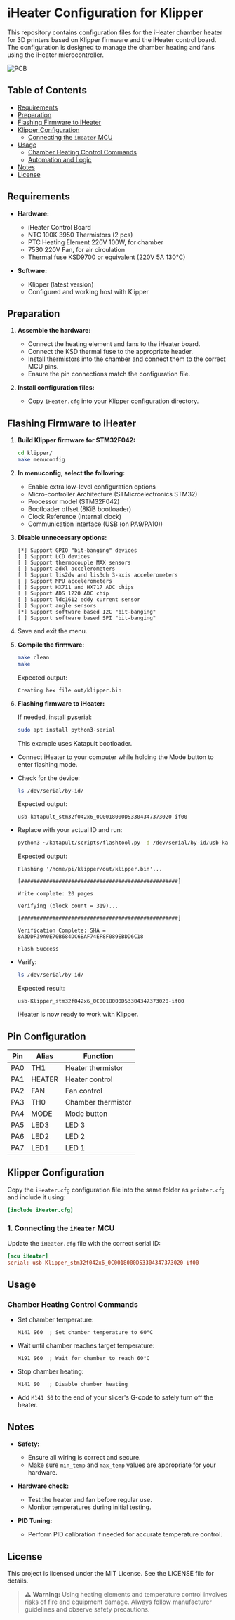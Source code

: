 # iHeater Configuration for Klipper

This repository contains configuration files for the iHeater chamber heater for 3D printers based on Klipper firmware and the iHeater control board. The configuration is designed to manage the chamber heating and fans using the iHeater microcontroller.

![PCB](img/PCB_r2.png)

## Table of Contents

- [Requirements](#requirements)
- [Preparation](#preparation)
- [Flashing Firmware to iHeater](#flashing-firmware-to-iheater)
- [Klipper Configuration](#klipper-configuration)
  - [Connecting the `iHeater` MCU](#1-connecting-the-iheater-mcu)
- [Usage](#usage)
  - [Chamber Heating Control Commands](#chamber-heating-control-commands)
  - [Automation and Logic](#automation-and-logic)
- [Notes](#notes)
- [License](#license)

## Requirements

- **Hardware:**
  - iHeater Control Board
  - NTC 100K 3950 Thermistors (2 pcs)
  - PTC Heating Element 220V 100W, for chamber
  - 7530 220V Fan, for air circulation
  - Thermal fuse KSD9700 or equivalent (220V 5A 130°C)

- **Software:**
  - Klipper (latest version)
  - Configured and working host with Klipper

## Preparation

1. **Assemble the hardware:**
   - Connect the heating element and fans to the iHeater board.
   - Connect the KSD thermal fuse to the appropriate header.
   - Install thermistors into the chamber and connect them to the correct MCU pins.
   - Ensure the pin connections match the configuration file.

2. **Install configuration files:**
   - Copy `iHeater.cfg` into your Klipper configuration directory.

## Flashing Firmware to iHeater

1. **Build Klipper firmware for STM32F042:**

    ```sh
    cd klipper/
    make menuconfig
    ```

2. **In menuconfig, select the following:**

    - Enable extra low-level configuration options
    - Micro-controller Architecture (STMicroelectronics STM32)
    - Processor model (STM32F042)
    - Bootloader offset (8KiB bootloader)
    - Clock Reference (Internal clock)
    - Communication interface (USB (on PA9/PA10))

3. **Disable unnecessary options:**

    ```
    [*] Support GPIO "bit-banging" devices
    [ ] Support LCD devices
    [ ] Support thermocouple MAX sensors
    [ ] Support adxl accelerometers
    [ ] Support lis2dw and lis3dh 3-axis accelerometers
    [ ] Support MPU accelerometers
    [ ] Support HX711 and HX717 ADC chips
    [ ] Support ADS 1220 ADC chip
    [ ] Support ldc1612 eddy current sensor
    [ ] Support angle sensors
    [*] Support software based I2C "bit-banging"
    [ ] Support software based SPI "bit-banging"
    ```

4. Save and exit the menu.

5. **Compile the firmware:**

    ```sh
    make clean
    make
    ```

    Expected output:
    ```
    Creating hex file out/klipper.bin
    ```

6. **Flashing firmware to iHeater:**

    If needed, install pyserial:

    ```sh
    sudo apt install python3-serial
    ```

    This example uses Katapult bootloader.

- Connect iHeater to your computer while holding the Mode button to enter flashing mode.

- Check for the device:

    ```sh
    ls /dev/serial/by-id/
    ```

    Expected output:
    ```
    usb-katapult_stm32f042x6_0C0018000D53304347373020-if00
    ```

- Replace with your actual ID and run:

    ```sh
    python3 ~/katapult/scripts/flashtool.py -d /dev/serial/by-id/usb-katapult_stm32f042x6_... -f out/klipper.bin
    ```

    Expected output:

    ```
    Flashing '/home/pi/klipper/out/klipper.bin'...

    [##################################################]
    
    Write complete: 20 pages

    Verifying (block count = 319)...

    [##################################################]

    Verification Complete: SHA = 8A3DDF39A0E70B684DC6BAF74EF8F089EBDD6C18

    Flash Success
    ```

- Verify:

    ```sh
    ls /dev/serial/by-id/
    ```

    Expected result:
    ```
    usb-Klipper_stm32f042x6_0C0018000D53304347373020-if00
    ```

    iHeater is now ready to work with Klipper.

## Pin Configuration

| Pin    | Alias       | Function                          |
|--------|-------------|-----------------------------------|
| PA0    | TH1         | Heater thermistor                 |
| PA1    | HEATER      | Heater control                    |
| PA2    | FAN         | Fan control                       |
| PA3    | TH0         | Chamber thermistor                |
| PA4    | MODE        | Mode button                       |
| PA5    | LED3        | LED 3                             |
| PA6    | LED2        | LED 2                             |
| PA7    | LED1        | LED 1                             |

## Klipper Configuration

Copy the `iHeater.cfg` configuration file into the same folder as `printer.cfg` and include it using:

```ini
[include iHeater.cfg]
```

### 1. Connecting the `iHeater` MCU

Update the `iHeater.cfg` file with the correct serial ID:

```ini
[mcu iHeater]
serial: usb-Klipper_stm32f042x6_0C0018000D53304347373020-if00
```

## Usage

### Chamber Heating Control Commands

- Set chamber temperature:

    ```gcode
    M141 S60  ; Set chamber temperature to 60°C
    ```

- Wait until chamber reaches target temperature:

    ```gcode
    M191 S60  ; Wait for chamber to reach 60°C
    ```

- Stop chamber heating:

    ```gcode
    M141 S0   ; Disable chamber heating
    ```

- Add `M141 S0` to the end of your slicer's G-code to safely turn off the heater.

## Notes

- **Safety:**
  - Ensure all wiring is correct and secure.
  - Make sure `min_temp` and `max_temp` values are appropriate for your hardware.

- **Hardware check:**
  - Test the heater and fan before regular use.
  - Monitor temperatures during initial testing.

- **PID Tuning:**
  - Perform PID calibration if needed for accurate temperature control.

## License

This project is licensed under the MIT License. See the LICENSE file for details.

> ⚠️ **Warning:** Using heating elements and temperature control involves risks of fire and equipment damage. Always follow manufacturer guidelines and observe safety precautions.